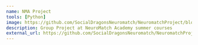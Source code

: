 ```yaml
---
name: NMA Project
tools: [Python]
image: https://github.com/SocialDragonsNeuromatch/NeuromatchProject/blob/main/social-dragons.png
description: Group Project at NeuroMatch Academy summer courses
external_url: https://github.com/SocialDragonsNeuromatch/NeuromatchProject
---
```



